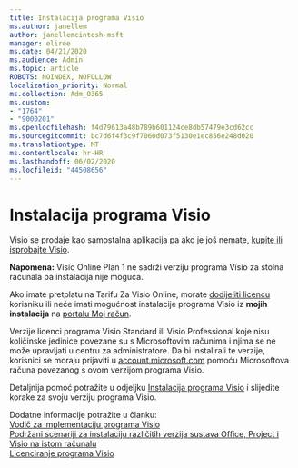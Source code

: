 ```yaml
---
title: Instalacija programa Visio
ms.author: janellem
author: janellemcintosh-msft
manager: eliree
ms.date: 04/21/2020
ms.audience: Admin
ms.topic: article
ROBOTS: NOINDEX, NOFOLLOW
localization_priority: Normal
ms.collection: Adm_O365
ms.custom:
- "1764"
- "9000201"
ms.openlocfilehash: f4d79613a48b789b601124ce8db57479e3cd62cc
ms.sourcegitcommit: bc7d6f4f3c9f7060d073f5130e1ec856e248d020
ms.translationtype: MT
ms.contentlocale: hr-HR
ms.lasthandoff: 06/02/2020
ms.locfileid: "44508656"
---
```

# <a name="install-visio"></a>Instalacija programa Visio

Visio se prodaje kao samostalna aplikacija pa ako je još nemate, [kupite ili isprobajte Visio](https://products.office.com/visio). 

**Napomena:** Visio Online Plan 1 ne sadrži verziju programa Visio za stolna računala pa instalacija nije moguća.

Ako imate pretplatu na Tarifu Za Visio Online, morate [dodijeliti licencu](https://docs.microsoft.com/microsoft-365/admin/add-users/add-users) korisniku ili neće imati mogućnost instalacije programa Visio iz **mojih instalacija** na [portalu Moj račun](https://portal.office.com/account#installs). 

Verzije licenci programa Visio Standard ili Visio Professional koje nisu količinske jedinice povezane su s Microsoftovim računima i njima se ne može upravljati u centru za administratore. Da bi instalirali te verzije, korisnici se moraju prijaviti u [account.microsoft.com](https://account.microsoft.com) pomoću Microsoftova računa povezanog s ovom verzijom programa Visio.

Detaljnija pomoć potražite u odjeljku [Instalacija programa Visio](https://support.office.com/article/f98f21e3-aa02-4827-9167-ddab5b025710?wt.mc_id=OfficeAdm_ClientDIA_Alchemy1764) i slijedite korake za svoju verziju programa Visio.

Dodatne informacije potražite u članku:<br>
[Vodič za implementaciju programa Visio](https://docs.microsoft.com/deployoffice/deployment-guide-for-visio)<br>
[Podržani scenariji za instalaciju različitih verzija sustava Office, Project i Visio na istom računalu](https://docs.microsoft.com/deployoffice/install-different-office-visio-and-project-versions-on-the-same-computer)<br>
[Licenciranje programa Visio](https://products.office.com/visio/microsoft-visio-volume-licensing-visio-for-multiple-users)